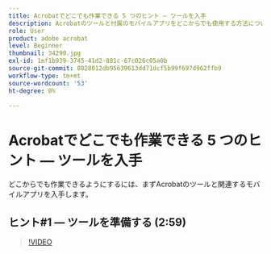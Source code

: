 ```yaml
---
title: Acrobatでどこでも作業できる 5 つのヒント — ツールを入手
description: Acrobatのツールと付属のモバイルアプリをどこからでも使用する方法について説明します
role: User
product: adobe acrobat
level: Beginner
thumbnail: 34290.jpg
exl-id: 1ef1b939-3745-41d2-881c-67c026c05a0b
source-git-commit: 8028012db95639613dd71dcf5b99f697d962ffb9
workflow-type: tm+mt
source-wordcount: '53'
ht-degree: 0%

---
```


# Acrobatでどこでも作業できる 5 つのヒント — ツールを入手

どこからでも作業できるようにするには、まずAcrobatのツールと関連するモバイルアプリを入手します。

## ヒント#1 — ツールを準備する (2:59)

>[!VIDEO](https://video.tv.adobe.com/v/34290)
